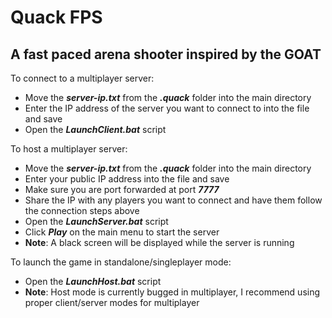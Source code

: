 # Quack FPS

## A fast paced arena shooter inspired by the GOAT

To connect to a multiplayer server:
 - Move the ***server-ip.txt*** from the ***.quack*** folder into the main directory
 - Enter the IP address of the server you want to connect to into the file and save
 - Open the ***LaunchClient.bat*** script

To host a multiplayer server:
 - Move the ***server-ip.txt*** from the ***.quack*** folder into the main directory
 - Enter your public IP address into the file and save
 - Make sure you are port forwarded at port ***7777***
 - Share the IP with any players you want to connect and have them follow the connection steps above
 - Open the ***LaunchServer.bat*** script
 - Click ***Play*** on the main menu to start the server
 - **Note**: A black screen will be displayed while the server is running

To launch the game in standalone/singleplayer mode:
 - Open the ***LaunchHost.bat*** script
 - **Note**: Host mode is currently bugged in multiplayer, I recommend using proper client/server modes for multiplayer

